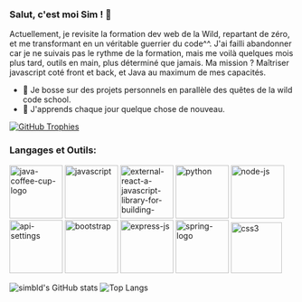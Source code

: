 ### Salut, c'est moi Sim ! 👋

Actuellement, je revisite la formation dev web de la Wild, repartant de zéro, 
et me transformant en un véritable guerrier du code^^. 
J'ai failli abandonner car je ne suivais pas le rythme de la formation, 
mais me voilà quelques mois plus tard, outils en main, plus déterminé que jamais. 
Ma mission ? Maîtriser javascript coté front et back, et Java au maximum de mes capacités.

- 🔭 Je bosse sur des projets personnels en parallèle des quêtes de la wild code school.
- 🌱 J'apprends chaque jour quelque chose de nouveau.

[![GitHub Trophies](https://github-profile-trophy.vercel.app/?username=simbld&no-frame=true&no-bg=true&theme=darkhub&row=1&column=6&margin-w=50&margin-h=50)](https://github.com/ryo-ma/github-profile-trophy)


### Langages et Outils:

<img width="94" height="94" src="https://img.icons8.com/3d-fluency/94/java-coffee-cup-logo.png" alt="java-coffee-cup-logo"/> <img width="94" height="94" src="https://img.icons8.com/arcade/94/javascript.png" alt="javascript"/> <img width="94" height="94" src="https://img.icons8.com/external-tal-revivo-shadow-tal-revivo/94/external-react-a-javascript-library-for-building-user-interfaces-logo-shadow-tal-revivo.png" alt="external-react-a-javascript-library-for-building-user-interfaces-logo-shadow-tal-revivo"/> <img width="94" height="94" src="https://img.icons8.com/3d-fluency/94/python.png" alt="python"/> <img width="94" height="94" src="https://img.icons8.com/fluency/94/node-js.png" alt="node-js"/> <img width="94" height="94" src="https://img.icons8.com/ios-filled/94/api-settings.png" alt="api-settings"/> <img width="94" height="94" src="https://img.icons8.com/plasticine/94/bootstrap.png" alt="bootstrap"/> <img width="94" height="94" src="https://img.icons8.com/officel/94/express-js.png" alt="express-js"/> <img width="94" height="94" src="https://img.icons8.com/office/94/spring-logo.png" alt="spring-logo"/> <img width="90" height="90" src="https://img.icons8.com/plasticine/100/css3.png" alt="css3"/>


![simbld's GitHub stats](https://github-readme-stats.vercel.app/api?username=simbld&show_icons=true&theme=radical)      ![Top Langs](https://github-readme-stats.vercel.app/api/top-langs/?username=simbld&layout=compact&theme=radical)
